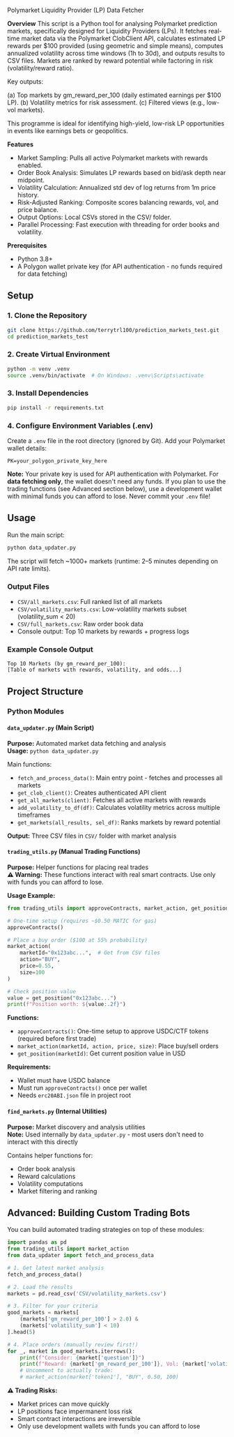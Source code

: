 Polymarket Liquidity Provider (LP) Data Fetcher

**Overview**
This script is a Python tool for analysing Polymarket prediction markets, specifically designed for Liquidity Providers (LPs). 
It fetches real-time market data via the Polymarket ClobClient API, calculates estimated LP rewards per $100 provided (using geometric and simple means), computes annualized volatility across time windows (1h to 30d), and outputs results to CSV files. 
Markets are ranked by reward potential while factoring in risk (volatility/reward ratio).

Key outputs:

(a) Top markets by gm_reward_per_100 (daily estimated earnings per $100 LP).
(b) Volatility metrics for risk assessment.
(c) Filtered views (e.g., low-vol markets).

This programme is ideal for identifying high-yield, low-risk LP opportunities in events like earnings bets or geopolitics.

**Features**

- Market Sampling: Pulls all active Polymarket markets with rewards enabled.
- Order Book Analysis: Simulates LP rewards based on bid/ask depth near midpoint.
- Volatility Calculation: Annualized std dev of log returns from 1m price history.
- Risk-Adjusted Ranking: Composite scores balancing rewards, vol, and price balance.
- Output Options: Local CSVs stored in the CSV/ folder.
- Parallel Processing: Fast execution with threading for order books and volatility.

**Prerequisites**

- Python 3.8+
- A Polygon wallet private key (for API authentication - no funds required for data fetching)

## Setup

### 1. Clone the Repository
```bash
git clone https://github.com/terrytrl100/prediction_markets_test.git
cd prediction_markets_test
```

### 2. Create Virtual Environment
```bash
python -m venv .venv
source .venv/bin/activate  # On Windows: .venv\Scripts\activate
```

### 3. Install Dependencies
```bash
pip install -r requirements.txt
```

### 4. Configure Environment Variables (.env)
Create a `.env` file in the root directory (ignored by Git). Add your Polymarket wallet details:

```
PK=your_polygon_private_key_here
```

**Note:** Your private key is used for API authentication with Polymarket. For **data fetching only**, the wallet doesn't need any funds. If you plan to use the trading functions (see Advanced section below), use a development wallet with minimal funds you can afford to lose. Never commit your `.env` file!

## Usage

Run the main script:
```bash
python data_updater.py
```

The script will fetch ~1000+ markets (runtime: 2–5 minutes depending on API rate limits).

### Output Files

- `CSV/all_markets.csv`: Full ranked list of all markets
- `CSV/volatility_markets.csv`: Low-volatility markets subset (volatility_sum < 20)
- `CSV/full_markets.csv`: Raw order book data
- Console output: Top 10 markets by rewards + progress logs

### Example Console Output
```
Top 10 Markets (by gm_reward_per_100):
[Table of markets with rewards, volatility, and odds...]
```

## Project Structure

### Python Modules

#### `data_updater.py` (Main Script)
**Purpose:** Automated market data fetching and analysis  
**Usage:** `python data_updater.py`

Main functions:
- `fetch_and_process_data()`: Main entry point - fetches and processes all markets
- `get_clob_client()`: Creates authenticated API client
- `get_all_markets(client)`: Fetches all active markets with rewards
- `add_volatility_to_df(df)`: Calculates volatility metrics across multiple timeframes
- `get_markets(all_results, sel_df)`: Ranks markets by reward potential

**Output:** Three CSV files in `CSV/` folder with market analysis

#### `trading_utils.py` (Manual Trading Functions)
**Purpose:** Helper functions for placing real trades  
**⚠️ Warning:** These functions interact with real smart contracts. Use only with funds you can afford to lose.

**Usage Example:**
```python
from trading_utils import approveContracts, market_action, get_position

# One-time setup (requires ~$0.50 MATIC for gas)
approveContracts()

# Place a buy order ($100 at 55% probability)
market_action(
    marketId="0x123abc...",  # Get from CSV files
    action="BUY",
    price=0.55,
    size=100
)

# Check position value
value = get_position("0x123abc...")
print(f"Position worth: ${value:.2f}")
```

**Functions:**
- `approveContracts()`: One-time setup to approve USDC/CTF tokens (required before first trade)
- `market_action(marketId, action, price, size)`: Place buy/sell orders
- `get_position(marketId)`: Get current position value in USD

**Requirements:**
- Wallet must have USDC balance
- Must run `approveContracts()` once per wallet
- Needs `erc20ABI.json` file in project root

#### `find_markets.py` (Internal Utilities)
**Purpose:** Market discovery and analysis utilities  
**Note:** Used internally by `data_updater.py` - most users don't need to interact with this directly

Contains helper functions for:
- Order book analysis
- Reward calculations
- Volatility computations
- Market filtering and ranking

## Advanced: Building Custom Trading Bots

You can build automated trading strategies on top of these modules:

```python
import pandas as pd
from trading_utils import market_action
from data_updater import fetch_and_process_data

# 1. Get latest market analysis
fetch_and_process_data()

# 2. Load the results
markets = pd.read_csv('CSV/volatility_markets.csv')

# 3. Filter for your criteria
good_markets = markets[
    (markets['gm_reward_per_100'] > 2.0) &
    (markets['volatility_sum'] < 10)
].head(5)

# 4. Place orders (manually review first!)
for _, market in good_markets.iterrows():
    print(f"Consider: {market['question']}")
    print(f"Reward: {market['gm_reward_per_100']}, Vol: {market['volatility_sum']}")
    # Uncomment to actually trade:
    # market_action(market['token1'], "BUY", 0.50, 100)
```

**⚠️ Trading Risks:**
- Market prices can move quickly
- LP positions face impermanent loss risk
- Smart contract interactions are irreversible
- Only use development wallets with funds you can afford to lose
